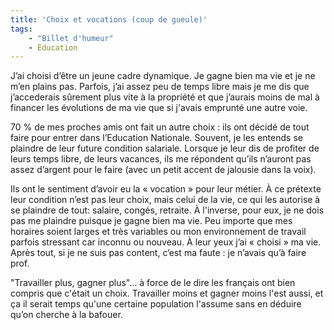 ```yaml
---
title: 'Choix et vocations (coup de gueule)'
tags:
    - "Billet d'humeur"
    - Éducation
---
```


J&#x2019;ai choisi d&#x2019;être un jeune cadre dynamique. Je gagne bien ma vie
et je ne m&#x2019;en plains pas. Parfois, j&#x2019;ai assez peu de temps libre
mais je me dis que j&#x2019;accederais s&#xFB;rement plus vite à la propriété et
que j&#x2019;aurais moins de mal à financer les évolutions de ma vie que si
j'avais emprunté une autre voie.

70 % de mes proches amis ont fait un autre choix : ils ont décidé de tout faire
pour entrer dans l&#x2019;Education Nationale. Souvent, je les entends se
plaindre de leur future condition salariale. Lorsque je leur dis de profiter de
leurs temps libre, de leurs vacances, ils me répondent qu&#x2019;ils
n&#x2019;auront pas assez d&#x2019;argent pour le faire (avec un petit accent de
jalousie dans la voix).

Ils ont le sentiment d&#x2019;avoir eu la &#xAB; vocation &#xBB; pour leur
métier. &#xC0; ce prétexte leur condition n&#x2019;est pas leur choix, mais
celui de la vie, ce qui les autorise à se plaindre de tout: salaire, congés,
retraite. À l'inverse, pour eux, je ne dois pas me plaindre puisque je gagne
bien ma vie. Peu importe que mes horaires soient larges et très variables ou mon
environnement de travail parfois stressant car inconnu ou nouveau. À leur yeux
j&#x2019;ai &#xAB; choisi &#xBB; ma vie. Après tout, si je ne suis pas content,
c&#x2019;est ma faute : je n&#x2019;avais qu&#x2019;à faire prof.

&quot;Travailler plus, gagner plus&quot;… à force de le dire les français ont
bien compris que c'était un choix. Travailler moins et gagner moins l'est aussi,
et ça il serait temps qu'une certaine population l'assume sans en déduire
qu&#x2019;on cherche à la bafouer.

